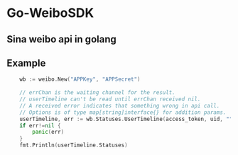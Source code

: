 Go-WeiboSDK
===========

Sina weibo api in golang
-----------

## Example

```go
	wb := weibo.New("APPKey", "APPSecret")
	
	// errChan is the waiting channel for the result.
	// userTimeline can't be read until errChan received nil.
	// A received error indicates that something wrong in api call.
	// Options is of type map[string]interface{} for addition params.
	userTimeline, err := wb.Statuses.UserTimeline(access_token, uid, "", options) 
	if err!=nil {
		panic(err)
	}
	fmt.Println(userTimeline.Statuses)
```
